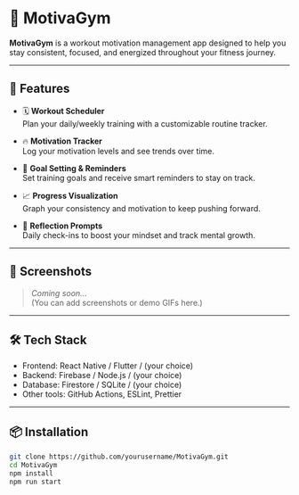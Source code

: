 # 💪 MotivaGym

**MotivaGym** is a workout motivation management app designed to help you stay consistent, focused, and energized throughout your fitness journey.

---

## 🚀 Features

- 🗓️ **Workout Scheduler**  
  Plan your daily/weekly training with a customizable routine tracker.

- 🔥 **Motivation Tracker**  
  Log your motivation levels and see trends over time.

- 🎯 **Goal Setting & Reminders**  
  Set training goals and receive smart reminders to stay on track.

- 📈 **Progress Visualization**  
  Graph your consistency and motivation to keep pushing forward.

- 🧠 **Reflection Prompts**  
  Daily check-ins to boost your mindset and track mental growth.

---

## 📸 Screenshots

> _Coming soon..._  
(You can add screenshots or demo GIFs here.)

---

## 🛠️ Tech Stack

- Frontend: React Native / Flutter / (your choice)  
- Backend: Firebase / Node.js / (your choice)  
- Database: Firestore / SQLite / (your choice)  
- Other tools: GitHub Actions, ESLint, Prettier

---

## 📦 Installation

```bash
git clone https://github.com/yourusername/MotivaGym.git
cd MotivaGym
npm install
npm run start

